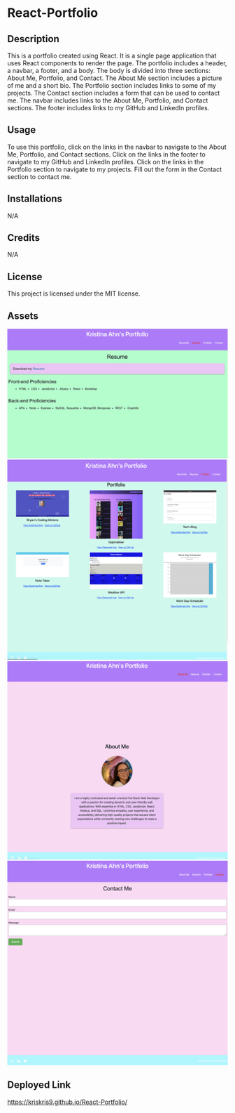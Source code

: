 # React-Portfolio

## Description

This is a portfolio created using React. It is a single page application that uses React components to render the page. The portfolio includes a header, a navbar, a footer, and a body. The body is divided into three sections: About Me, Portfolio, and Contact. The About Me section includes a picture of me and a short bio. The Portfolio section includes links to some of my projects. The Contact section includes a form that can be used to contact me. The navbar includes links to the About Me, Portfolio, and Contact sections. The footer includes links to my GitHub and LinkedIn profiles.


## Usage

To use this portfolio, click on the links in the navbar to navigate to the About Me, Portfolio, and Contact sections. Click on the links in the footer to navigate to my GitHub and LinkedIn profiles. Click on the links in the Portfolio section to navigate to my projects. Fill out the form in the Contact section to contact me.

## Installations 

N/A 

## Credits 

N/A

## License

This project is licensed under the MIT license.

## Assets

![alt](./src/assets/9.png)
![alt](./src/assets/10.png)
![alt](./src/assets/11.png)
![alt](./src/assets/8.png)

## Deployed Link 

https://kriskris9.github.io/React-Portfolio/ 